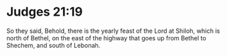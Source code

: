 # Judges 21:19

So they said, Behold, there is the yearly feast of the Lord at Shiloh, which is north of Bethel, on the east of the highway that goes up from Bethel to Shechem, and south of Lebonah.
